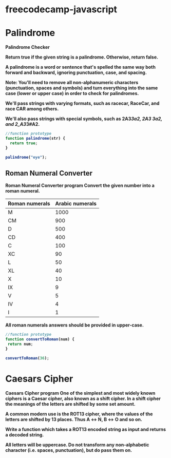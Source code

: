 # freecodecamp-javascript
# Palindrome
<b>Palindrome Checker

Return true if the given string is a palindrome. Otherwise, return false.

A palindrome is a word or sentence that's spelled the same way both forward and backward, ignoring punctuation, case, and spacing.

Note: You'll need to remove all non-alphanumeric characters (punctuation, spaces and symbols) and turn everything into the same case (lower or upper case) in order to check for palindromes.

We'll pass strings with varying formats, such as racecar, RaceCar, and race CAR among others.

We'll also pass strings with special symbols, such as 2A3*3a2, 2A3 3a2, and 2_A3*3#A2.
``` javascript
//function prototype
function palindrome(str) {
  return true;
}

palindrome("eye");
```

## Roman Numeral Converter
<b>Roman Numeral Converter program
Convert the given number into a roman numeral.

|Roman numerals | Arabic numerals |
| --- | --- |
| M	  | 1000 |
|CM   |  900 |
|D    |  500 |
|CD   |  400 |
|C    |  100 |
|XC   |  90  |
|L    |  50  |
|XL   |  40  |
|X    |  10  |
|IX   |  9   |
|V    |  5   |
|IV   |  4   |
|I    |  1   |


All roman numerals answers should be provided in upper-case.
```javascript
//function prototype
function convertToRoman(num) {
 return num;
}

convertToRoman(36);
```

# Caesars Cipher

<b>Caesars Cipher program
One of the simplest and most widely known ciphers is a Caesar cipher, also known as a shift cipher. In a shift cipher the meanings of the letters are shifted by some set amount.

A common modern use is the ROT13 cipher, where the values of the letters are shifted by 13 places. Thus A ↔ N, B ↔ O and so on.

Write a function which takes a ROT13 encoded string as input and returns a decoded string.

All letters will be uppercase. Do not transform any non-alphabetic character (i.e. spaces, punctuation), but do pass them on.

